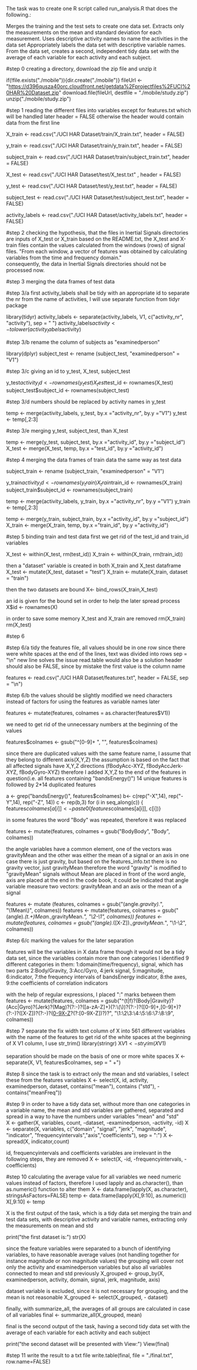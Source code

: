 The task was to create one R script called run_analysis.R that does the following.:

Merges the training and the test sets to create one data set.
Extracts only the measurements on the mean and standard deviation for each measurement.
Uses descriptive activity names to name the activities in the data set
Appropriately labels the data set with descriptive variable names.
From the data set, creates a second, independent tidy data set with the average of each variable for each activity and each subject.



#step 0
creating a directory, download the zip file and unzip it 

if(!file.exists("./mobile")){dir.create("./mobile")}
fileUrl <- "https://d396qusza40orc.cloudfront.net/getdata%2Fprojectfiles%2FUCI%20HAR%20Dataset.zip"
download.file(fileUrl, destfile = "./mobile/study.zip")
unzip("./mobile/study.zip")


#step 1
reading the different files into variables except for features.txt which will be handled later
header = FALSE otherwise the header would contain data from the first line

X_train <- read.csv("./UCI HAR Dataset/train/X_train.txt", header = FALSE)

y_train <- read.csv("./UCI HAR Dataset/train/y_train.txt", header = FALSE)

subject_train <- read.csv("./UCI HAR Dataset/train/subject_train.txt", header = FALSE)

X_test <- read.csv("./UCI HAR Dataset/test/X_test.txt" , header = FALSE)
	
y_test <- read.csv("./UCI HAR Dataset/test/y_test.txt", header = FALSE)

subject_test <- read.csv("./UCI HAR Dataset/test/subject_test.txt", header = FALSE)

activity_labels <- read.csv("./UCI HAR Dataset/activity_labels.txt", header = FALSE)


#step 2
checking the hypothesis, that the files in Inertial Signals directories are inputs of X_test or X_train
based on the README.txt, the X_test and X-train files contain the values calculated from the windows (rows) of signal files.
"From each window, a vector of features was obtained by calculating variables from the time and frequency domain."  
consequently, the data in Inertial Signals directories should not be processed now.


#step 3
merging the data frames of test data

#step 3/a
first activity_labels shall be tidy with an appropriate id 
to separate the nr from the name of activities, I will use separate function from tidyr package

library(tidyr)
activity_labels <- separate(activity_labels, V1, c("activity_nr", "activity"), sep = " ")
activity_labels$activity <- tolower(activity_labels$activity) 

#step 3/b
rename the column of subjects as "examinedperson"

library(dplyr)
subject_test <- rename (subject_test, "examinedperson" = "V1")

#step 3/c
giving an id to y_test, X_test, subject_test

y_test$activity_id <- rownames(y_test)
X_test$test_id <- rownames(X_test)
subject_test$subject_id <- rownames(subject_test)

#step 3/d
numbers should be replaced by activity names in y_test 

temp <- merge(activity_labels, y_test, by.x ="activity_nr", by.y ="V1")
y_test <- temp[,2:3]

#step 3/e
merging y_test, subject_test, than X_test

temp <- merge(y_test, subject_test, by.x ="activity_id", by.y ="subject_id")
X_test <- merge(X_test, temp, by.x ="test_id", by.y ="activity_id")


#step 4
merging the data frames of train data the same way as test data

subject_train <- rename (subject_train, "examinedperson" = "V1")

y_train$activity_id <- rownames(y_train)
X_train$train_id <- rownames(X_train)
subject_train$subject_id <- rownames(subject_train)

temp <- merge(activity_labels, y_train, by.x ="activity_nr", by.y ="V1")
y_train <- temp[,2:3]

temp <- merge(y_train, subject_train, by.x ="activity_id", by.y ="subject_id")
X_train <- merge(X_train, temp, by.x ="train_id", by.y ="activity_id")


#step 5
binding train and test data
first we get rid of the test_id and train_id variables

X_test <- within(X_test, rm(test_id))
X_train <- within(X_train, rm(train_id))

then a "dataset" variable is created in both X_train and X_test dataframe
X_test <- mutate(X_test, dataset = "test")
X_train <- mutate(X_train, dataset = "train")

then the two datasets are bound
X<- bind_rows(X_train,X_test)

an id is given for the bound set in order to help the later spread process
X$id <- rownames(X)

in order to save some memory X_test and X_train are removed
rm(X_train)
rm(X_test)
 
 
#step 6

#step 6/a
tidy the features file, all values should be in one row
since there were white spaces at the end of the lines, text was divided into rows
sep = "\n" new line solves the issue
read.table would also be a solution
header should also be FALSE, since by mistake the first value is the column name

features <- read.csv("./UCI HAR Dataset/features.txt", header = FALSE, sep = "\n")

#step 6/b
the values should be slightly modified
we need characters instead of factors for using the features as variable names later

features <- mutate(features, colnames = as.character(features$V1))

we need to get rid of the unnecessary numbers at the beginning of the values 

features$colnames <- gsub("^[0-9]+ ", "", features$colnames)

since there are duplicated values with the same feature name, I assume that they belong to different axis(X,Y,Z)
the assumption is based on the fact that all affected signals have X,Y,Z directions (fBodyAcc-XYZ, fBodyAccJerk-XYZ, fBodyGyro-XYZ)
therefore I added X,Y,Z to the end of the features in question(i.e. all features containing "bandsEnergy()")
14 unique features is followed by 2*14 duplicated features

a <- grep("bandsEnergy()", features$colnames)
b<- c(rep("-X",14), rep("-Y",14), rep("-Z", 14))
c <- rep(b,3)
for (i in seq_along(c)) { features$colnames[a[i]] <- paste0(features$colnames[a[i]], c[i])}

in some features the word "Body" was repeated, therefore it was replaced

features <- mutate(features, colnames = gsub("BodyBody", "Body", colnames))

the angle variables have a common element, one of the vectors was gravityMean and the other was either the mean of a signal or an axis
in one case there is just gravity, but based on the features_info.txt there is no gravity vector, just gravityMean
therefore the word "gravity"  is modified to "gravityMean"
signals without Mean are placed in front of the word angle, axis are placed at the end
in the code book, it could be indicated that angle variable measure two vectors: gravityMean and an axis or the mean of a signal 

features <- mutate (features, colnames = gsub("(angle.*gravity).*", "\\1Mean\\)", colnames))
features <- mutate(features, colnames = gsub("(angle).*(t.+)Mean.*,gravityMean.*", "\\2-\\1", colnames))
features <- mutate(features, colnames = gsub("(angle).*([X-Z]).*,gravityMean.*", "\\1-\\2", colnames)) 

#step 6/c
marking the values for the later separation 

features will be the variables in X data frame
though it would not be a tidy data set, since the variables contain more than one categories
I identified 9 different categories in them: 
1:domain(time/frequency), 
signal, which has two parts
	2:Body/Gravity, 
	3:Acc/Gyro,
4:jerk signal, 
5:magnitude, 
6:indicator, 
7:the frequency intervals of bandsEnergy indicator, 
8:the axes, 
9:the coefficients of correlation indicators

with the help of regular expressions, I placed ":" marks between them
features <- mutate(features, colnames = gsub("^(t|f)?(Body|Gravity)?(Acc|Gyro)?(Jerk)?(Mag)?(?:-)?([a-zA-Z]+)(?:\\(\\))?(?:-)?([0-9]+,[0-9]+)?(?:-)?([X-Z])?(?:-)?([0-9X-Z](?:,)?(?:[0-9X-Z])?)?", 
"\\1:\\2\\3:\\4:\\5:\\6:\\7:\\8:\\9", colnames))

#step 7
separate the fix width text column of X into 561 different variables with the name of the features
to get rid of the white spaces at the beginning of X V1 column, I use str_trim()
library(stringr)
X$V1 <- str_trim(X$V1)

separation should be made on the basis of one or more white spaces
X <- separate(X, V1, features$colnames, sep = " +")

#step 8
since the task is to extract only the mean and std variables, I select these from the features variables
X <- select(X, id, activity, examinedperson, dataset, contains("mean"), contains ("std"), -contains("meanFreq"))

#step 9
in order to have a tidy data set, without more than one categories in a variable name, 
the mean and std variables are gathered, separated and spread in a way to have the numbers under variables "mean" and "std"  
X <- gather(X, variables, count, -dataset, -examinedperson, -activity, -id)
X <- separate(X, variables, c("domain", "signal", "jerk", "magnitude", "indicator", "frequencyintervals","axis","coefficients"), sep = ":")
X <- spread(X, indicator,count)

id, frequencyintervals and coefficients variables are irrelevant in the following steps, they are removed
X <- select(X, -id, -frequencyintervals, -coefficients)

#step 10
calculating the average value for all variables
we need numeric values instead of factors, therefore I used lapply and as.character(), than as.numeric() function to alter them
X <- data.frame(lapply(X, as.character), stringsAsFactors=FALSE)
temp <- data.frame(lapply(X[,9:10], as.numeric))
X[,9:10] <- temp

X is the first output of the task, which is a tidy data set merging the train and test data sets, with descriptive activity and variable names, 
extracting only the measurements on mean and std

print("the first dataset is:")
str(X)

since the feature variables were separated to a bunch of identifying variables, to have reasonable average values 
(not handling together for instance magnitude or non magnitude values) the grouping will cover not only the activity and examinedperson
variables but also all variables connected to mean and std previously 
X_grouped <- group_by(X, examinedperson, activity, domain, signal, jerk, magnitude, axis)


dataset variable is excluded, since it is not necessary for grouping, and the mean is not reasonable
X_grouped <- select(X_grouped, - dataset)

finally, with summarize_all, the averages of all groups are calculated in case of all variables
final <- summarize_all(X_grouped, mean)

final is the second output of the task, having a second tidy data set with the average of each variable for each activity and each subject

print("the second dataset will be presented with View:")
View(final)

#step 11
write the result to a txt file
write.table(final, file = "./final.txt", row.name=FALSE)
 





